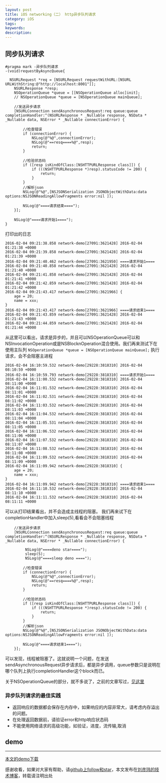 ```yaml
---
layout: post
title: iOS networking（二） http异步队列请求
category: iOS
tags:
keywords:
description:
---
```



## 同步队列请求

````objc
#pragma mark -异步队列请求
-(void)requestByAsyncQueue{

  NSURLRequest *req = [NSURLRequest requestWithURL:[NSURL URLWithString:@"http://localhost:8001"]];
    NSURLResponse *resp;
    NSOperationQueue *queue = [[NSOperationQueue alloc]init];
    // NSOperationQueue *queue = [NSOperationQueue mainQueue];

    //发送异步请求
    [NSURLConnection sendAsynchronousRequest:req queue:queue completionHandler:^(NSURLResponse * _Nullable response, NSData * _Nullable data, NSError * _Nullable connectionError) {

        //检查错误
        if (connectionError) {
            NSLog(@"%@",connectionError);
            NSLog(@"==resq====%@",resp);
            return;
        }

        //检验状态码
        if ([resp isKindOfClass:[NSHTTPURLResponse class]]) {
            if (((NSHTTPURLResponse *)resp).statusCode != 200) {
                return;
            }
        }
        //解析json
        NSLog(@"%@",[NSJSONSerialization JSONObjectWithData:data options:NSJSONReadingAllowFragments error:nil ]);

        NSLog(@"====请求结束====");
    }];

    NSLog(@"====请求开始1====");
}

````

打印出的日志

````
2016-02-04 09:21:38.858 network-demo[27091:3621428] 2016-02-04 01:21:38 +0000
2016-02-04 09:21:39.858 network-demo[27091:3621428] 2016-02-04 01:21:39 +0000
2016-02-04 09:21:40.462 network-demo[27091:3621950] ====请求开始1====
2016-02-04 09:21:40.858 network-demo[27091:3621428] 2016-02-04 01:21:40 +0000
2016-02-04 09:21:41.858 network-demo[27091:3621428] 2016-02-04 01:21:41 +0000
2016-02-04 09:21:42.859 network-demo[27091:3621428] 2016-02-04 01:21:42 +0000
2016-02-04 09:21:43.417 network-demo[27091:3621966] {
    age = 20;
    name = xxx;
}
2016-02-04 09:21:43.417 network-demo[27091:3621966] ====请求结束1====
2016-02-04 09:21:43.859 network-demo[27091:3621428] 2016-02-04 01:21:43 +0000
2016-02-04 09:21:44.859 network-demo[27091:3621428] 2016-02-04 01:21:44 +0000
````


从这里可以看出，请求是异步的，并且可以NSOperationQueue可以和NSInvocationOperation或是NSBlocknOperation混合使用。我们再来测试下在使用主队列 ```` NSOperationQueue *queue = [NSOperationQueue mainQueue]; ```` 执行请求，会不会阻塞主进程

````
2016-02-04 16:10:59.532 network-demo[29228:3818310] 2016-02-04 08:10:59 +0000
2016-02-04 16:10:59.793 network-demo[29228:3818310] ====请求开始1====
2016-02-04 16:11:00.532 network-demo[29228:3818310] 2016-02-04 08:11:00 +0000
2016-02-04 16:11:01.532 network-demo[29228:3818310] 2016-02-04 08:11:01 +0000
2016-02-04 16:11:02.531 network-demo[29228:3818310] 2016-02-04 08:11:02 +0000
2016-02-04 16:11:03.532 network-demo[29228:3818310] 2016-02-04 08:11:03 +0000
2016-02-04 16:11:04.532 network-demo[29228:3818310] 2016-02-04 08:11:04 +0000
2016-02-04 16:11:05.531 network-demo[29228:3818310] 2016-02-04 08:11:05 +0000
2016-02-04 16:11:06.532 network-demo[29228:3818310] 2016-02-04 08:11:06 +0000
2016-02-04 16:11:07.532 network-demo[29228:3818310] 2016-02-04 08:11:07 +0000
2016-02-04 16:11:08.532 network-demo[29228:3818310] 2016-02-04 08:11:08 +0000
2016-02-04 16:11:09.532 network-demo[29228:3818310] 2016-02-04 08:11:09 +0000
2016-02-04 16:11:09.942 network-demo[29228:3818310] {
    age = 20;
    name = xxx;
}
2016-02-04 16:11:09.942 network-demo[29228:3818310] ====请求结束1====
2016-02-04 16:11:10.532 network-demo[29228:3818310] 2016-02-04 08:11:10 +0000
2016-02-04 16:11:11.532 network-demo[29228:3818310] 2016-02-04 08:11:11 +0000
````

可以从打印结果看出，并不会造成主线程的阻塞。 我们再来试下在completionHandler中加入sleep(5),看看会不会阻塞线程

````
    //发送异步请求
    [NSURLConnection sendAsynchronousRequest:req queue:queue completionHandler:^(NSURLResponse * _Nullable response, NSData * _Nullable data, NSError * _Nullable connectionError) {

         NSLog(@"====deno star====");
         sleep(5);
         NSLog(@"====sleep deno ====");

        //检查错误
        if (connectionError) {
            NSLog(@"%@",connectionError);
            NSLog(@"==resq====%@",resp);
            return;
        }

        //检验状态码
        if ([resp isKindOfClass:[NSHTTPURLResponse class]]) {
            if (((NSHTTPURLResponse *)resp).statusCode != 200) {
                return;
            }
        }
        //解析json
        NSLog(@"%@",[NSJSONSerialization JSONObjectWithData:data options:NSJSONReadingAllowFragments error:nil ]);

        NSLog(@"====请求结束1====");
    }];

````

可以发现，线程被阻塞了。这就说明一个问题，在发送sendAsynchronousRequest异步请求后，都是异步调用，queue参数只是说明在哪个队列上执行completionHandler这个block而已。

关于NSOperationQueue的部分，就不多说了，之前的文章写过，[见这里](http://liuyanwei.jumppo.com/2015/08/19/ios-ThreadAndAsynchronization.html)

### 异步队列请求的最佳实践

-   返回响应的数据都会保存在内存中，如果响应的内容非常大，请考虑内存溢出的问题。
-   在处理返回数据前，请验证error和http响应状态码
-   不能使用网络请求的高级功能，如验证，进度，流传输,取消


## demo
---

[本文的demo下载](https://github.com/coolnameismy/demo/tree/master/network-demo)

感谢收看，如果对大家有帮助，请[github上follow和star](https://github.com/coolnameismy)，本文发布在[刘彦玮的技术博客](http://liuyanwei.jumppo.com/)，转载请注明出处



